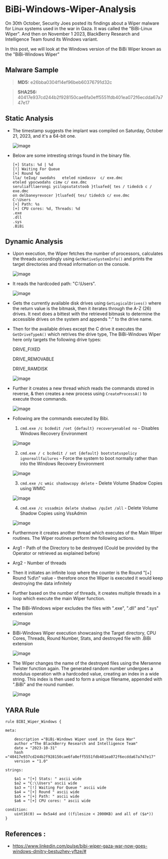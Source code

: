 # BiBi-Windows-Wiper-Analysis

On 30th October, Security Joes posted its findings about a Wiper malware for Linux systems used in the war in Gaza. It was called the "BiBi-Linux Wiper". And then on November 1 2023, BlackBerry Research and Intelligence Team found its Windows variant.

In this post, we will look at the Windows version of the BiBi Wiper known as the "BiBi-Windows Wiper"

## Malware Sample

> **MD5:** e26bba0304f14ef96beb60376791d32c

> **SHA256:** 40417e937cd244b2f928150cae6fa0eff5551fdb401ea072f6ecdda67a747e17

## Static Analysis

- The timestamp suggests the implant was compiled on Saturday, October 21, 2023, and it's a 64-bit one.

  ![image](https://github.com/RanjitPatil/BiBi-Wiper/assets/43460691/9251f133-59dc-41e5-bfef-c186bdbbe429)

- Below are some intresting strings found in the binary file.

  ```
  [+] Stats: %d | %d
  [!] Waiting For Queue
  [+] Round %d
  lla/ teIuq/ swodahs   eteled nimdassv  c/ exe.dmc
  eteled ypocwodahs cimw c/ exe.dmc
  seruliafllaerongi ycilopsutatstoob }tluafed{ tes / tidedcb c / exe.dmc
  on delbaneyrevocer }tluafed{ tes/ tidedcb c/ exe.dmc
  C:\Users
  [+] Path: %s
  [+] CPU cores: %d, Threads: %d
  .exe
  .dll
  .sys
  .BiBi
  
  ```
  
## Dynamic Analysis 

- Upon execution, the Wiper fetches the number of processors, calculates the threads accordingly using ```GetNativeSystemInfo()``` and prints the target directories and thread information on the console.

  ![image](https://github.com/RanjitPatil/BiBi-Wiper/assets/43460691/6e861f06-9bfa-484b-8e33-9fe210bf5080)

- It reads the hardcoded path: "C:\Users".

  ![image](https://github.com/RanjitPatil/BiBi-Wiper/assets/43460691/2ffc724a-5589-4908-aba7-97d85b3947d8)

- Gets the currently available disk drives using ```GetLogicalDrives()``` where the return value is the bitmask, then it iterates through the A-Z (26) drives. It next does a bittest with the retrieved bitmask to determine the accessible drives on the system and appends ":\" to the drive name.

- Then for the available drives except the C drive it executes the ```GetDriveTypeA()``` which retrives the drive type, The BiBi-Windows Wiper here only targets the following drive types:

  DRIVE_FIXED
  
  DRIVE_REMOVABLE
  
  DRIVE_RAMDISK
  
  ![image](https://github.com/RanjitPatil/BiBi-Wiper/assets/43460691/17c36a31-5357-47c1-9808-d81c5152d290)

- Further it creates a new thread which reads the commands stored in reverse, & then creates a new process using ```CreateProcessA()``` to execute those commands. 

  ![image](https://github.com/RanjitPatil/BiBi-Wiper/assets/43460691/58b8cf73-4814-4d49-8f21-4e5cc5281e61)

- Following are the commands executed by Bibi.

    1.  `cmd.exe /c bcdedit /set {default} recoveryenabled no` - Disables Windows Recovery Environment
    
    ![image](https://github.com/RanjitPatil/BiBi-Wiper/assets/43460691/e46067ef-fec9-49fb-9f9d-501d8f831e30)
    
    2.  `cmd.exe / c bcdedit / set {default} bootstatuspolicy ignoreallfailures` - Force the system to boot normally rather than into the Windows Recovery Environment

    ![image](https://github.com/RanjitPatil/BiBi-Wiper/assets/43460691/4703d6f2-c279-42d3-99a5-82e93058c994)
    
    3.  `cmd.exe /c wmic shadowcopy delete`  - Delete Volume Shadow Copies using WMIC
    
    ![image](https://github.com/RanjitPatil/BiBi-Wiper/assets/43460691/dd7ff501-a1b8-4798-992a-a2e9bc1afb4e)

    4.  `cmd.exe /c vssadmin delete shadows /quIet /all` - Delete Volume Shadow Copies using VssAdmin

    ![image](https://github.com/RanjitPatil/BiBi-Wiper/assets/43460691/ff89dacb-12ef-47fd-9086-21d26c15256b)

 -  Furthermore it creates another thread which executes of the Main Wiper routines. The Wiper routines perform the following actions.

 -  Arg1 - Path of the Directory to be destroyed (Could be provided by the Operator or retrieved as explained before)

 -  Arg2 - Number of threads

 -  Then it initiates an infinite loop where the counter is the Round "[+] Round %d\n" value - therefore once the Wiper is executed it would keep destroying the data infinitely

 -  Further based on the number of threads, it creates multiple threads in a loop which execute the main Wiper function.

 -  The BiBi-Windows wiper excludes the files with ".exe", ".dll" and ".sys" extension

    ![image](https://github.com/RanjitPatil/BiBi-Wiper/assets/43460691/fa9c594d-d9d0-4329-a369-7b7877436fd0)

-  BiBi-Windows Wiper execution showcasing the Target directory, CPU Cores, Threads, Round Number, Stats, and destroyed file with .BiBi extension

    ![image](https://github.com/RanjitPatil/BiBi-Wiper/assets/43460691/d8e78456-66a9-47fd-a73e-ada5faf7bb9a)
   
-  The Wiper changes the name of the destroyed files using the Mersenne Twister function again. The generated random number undergoes a modulus operation with a hardcoded value, creating an index in a wide string. This index is then used to form a unique filename, appended with ".BiBi" and the round number.

    ![image](https://github.com/RanjitPatil/BiBi-Wiper/assets/43460691/b5ad5de1-60eb-4261-9448-344a62fc8e17)


## YARA Rule

```
rule BIBI_Wiper_Windows {

meta:

    description ="BiBi-Windows Wiper used in the Gaza War"
    author ="The BlackBerry Research and Intelligence Team"
    date = "2023-10-31"
    hash ="40417e937cd244b2f928150cae6fa0eff5551fdb401ea072f6ecdda67a747e17"
    version = "1.0"

strings:
    
    $a1 = "[+] Stats: " ascii wide 
    $a2 = "C:\\Users" ascii wide 
    $a3 = "[!] Waiting For Queue " ascii wide
    $a4 = "[+] Round " ascii wide
    $a5 = "[+] Path: " ascii wide
    $a6 = "[+] CPU cores: " ascii wide

condition:
    uint16(0) == 0x5a4d and ((filesize < 2000KB) and all of ($a*))
}

```

## References :

- https://www.linkedin.com/pulse/bibi-wiper-gaza-war-now-goes-windows-dmitry-bestuzhev-yftze/#
